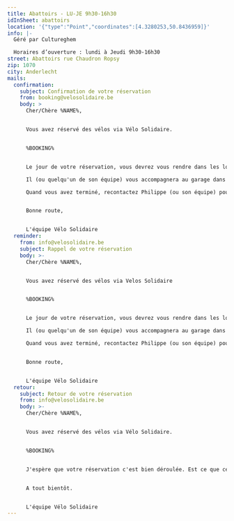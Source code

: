 ```yaml
---
title: Abattoirs - LU-JE 9h30-16h30
idInSheet: abattoirs
location: '{"type":"Point","coordinates":[4.3280253,50.8436959]}'
info: |-
  Géré par Cultureghem

  Horaires d’ouverture : lundi à Jeudi 9h30-16h30
street: Abattoirs rue Chaudron Ropsy
zip: 1070
city: Anderlecht
mails:
  confirmation:
    subject: Confirmation de votre réservation
    from: booking@velosolidaire.be
    body: >
      Cher/Chère %NAME%,


      Vous avez réservé des vélos via Vélo Solidaire.


      %BOOKING%


      Le jour de votre réservation, vous devrez vous rendre dans les locaux de Cultureghem (à gauche de l'entrée avec les 2 taureaux) et demander à parler à Philippe DeBondt. Vous n'aurez qu'à lui mentionner que vous avez fait une location de Vélos Solidaires et lui mentionner le nom de votre association. 

      Il (ou quelqu'un de son équipe) vous accompagnera au garage dans lequel se trouvent les vélos, ce garage est situé dans les caves, c'est un peu impressionnant au début. Il vous suffira alors de sélectionner les vélos appropriés à votre activité. N'oubliez pas en partant de bien refermer le volet et éteindre la lumière. 

      Quand vous avez terminé, recontactez Philippe (ou son équipe) pour qu'il vous redonne accès au garage et que vous puissiez ranger les vélos.


      Bonne route, 


      L'équipe Vélo Solidaire
  reminder:
    from: info@velosolidaire.be
    subject: Rappel de votre réservation
    body: >-
      Cher/Chère %NAME%,


      Vous avez réservé des vélos via Velos Solidaire


      %BOOKING%


      Le jour de votre réservation, vous devrez vous rendre dans les locaux de Cultureghem (à gauche de l'entrée avec les 2 taureaux) et demander à parler à Philippe DeBondt. Vous n'aurez qu'à lui mentionner que vous avez fait une location de Vélos Solidaires et lui mentionner le nom de votre association. 

      Il (ou quelqu'un de son équipe) vous accompagnera au garage dans lequel se trouvent les vélos, ce garage est situé dans les caves, c'est un peu impressionnant au début. Il vous suffira alors de sélectionner les vélos appropriés à votre activité. N'oubliez pas en partant de bien refermer le volet et éteindre la lumière. 

      Quand vous avez terminé, recontactez Philippe (ou son équipe) pour qu'il vous redonne accès au garage et que vous puissiez ranger les vélos.


      Bonne route, 


      L'équipe Vélo Solidaire
  retour:
    subject: Retour de votre réservation
    from: info@velosolidaire.be
    body: >-
      Cher/Chère %NAME%,


      Vous avez réservé des vélos via Vélo Solidaire.


      %BOOKING%


      J'espère que votre réservation c'est bien déroulée. Est ce que certains vélos ont été endommagés? Veuillez dans ce cas nous transmettre par retour de cet Email les numéros des vélos endommagés ainsi que les problèmes détectés pour que nous puissions au plus vite les réparer. 


      A tout bientôt.


      L'équipe Vélo Solidaire
---
```

<!--StartFragment--



| ID         | Marque       | Modele        | Taille | Couleur | Vitesses   |
| ---------- | ------------ | ------------- | ------ | ------- | ---------- |
| SFL22-094C | Rambler      | Vélo de ville | M      | Vert    |            |
| SFL22-116C | Vedette      | Vélo de ville | M      | Vert    | 3x Sturmey |
| SFL22-117C | Gouden Leeuw | Vélo de ville | M      | Bleu    | 3x Sturmey |
| SFL22-118C | Peugeot      | Vélo de ville | M      | Vert    | 3x Sturmey |
| SFL22-122C | Kynast       | Vélo de ville | M      | Vert    | 3x Sturmey |
| SFL22-124C | Gerdino      | Vélo de ville | M      | Bleu    | 3x Sturmey |
| SFL22-125C | Raleigh      | Vélo de ville | M      | Noir    | 3x Sturmey |
| Etk22-001  |              | Vélo de ville | L      | Bleu    |            |
| Etk22-002  | Decathlon    | Vélo de ville | S      | Rouge   |            |
| Etk22-003  | British      | Vélo de ville | S      | Mauve   |            |
| Etk22-004  | Emile        | Vélo de ville | S      | Bleu    |            |
| Etk22-005  | Digit        | Vélo de ville | S      | Gris    |            |
| Etk22-006  | Orbis        | Vélo de ville | S      | Blanc   |            |
| Etk22-007  | Btwin        | Vélo de ville | S      | Gris    |            |
| Etk22-008  | Orbis        | Vélo de ville | S      | Gris    |            |